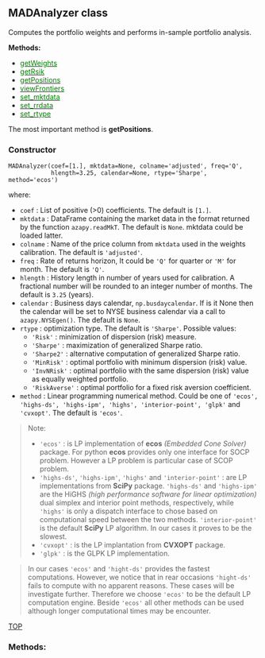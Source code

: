 
## MADAnalyzer class

Computes the portfolio weights and performs in-sample portfolio analysis.

**Methods:**

* [<span style="color:green">getWeights</span>](#getWeights)
* [<span style="color:green">getRsik</span>](#getRisk)
* [<span style="color:green">getPositions</span>](#getPositions)
* [<span style="color:green">viewFrontiers</span>](#viewFrontiers)
* [<span style="color:green">set_mktdata</span>](#set_mktdata)
* [<span style="color:green">set_rrdata</span>](#set_rrdate)
* [<span style="color:green">set_rtype</span>](#set_rtype)

The most important method is **getPositions**.

### Constructor

```
MADAnalyzer(coef=[1.], mktdata=None, colname='adjusted', freq='Q',
            hlength=3.25, calendar=None, rtype='Sharpe', method='ecos')
```

where:

  * `coef` : List of positive (>0) coefficients. The default is `[1.]`.
  * `mktdata` : DataFrame containing the market data in the format returned by
	the function `azapy.readMkT`. The default is `None`. mktdata could be loaded
	latter.
  * `colname` : Name of the price column from `mktdata` used in the weights
	calibration. The default is `'adjusted'`.
  * `freq` : Rate of returns horizon, It could be `'Q'` for quarter or `'M'`
	for month. The default is `'Q'`.
  * `hlength` : History length in number of years used for calibration.
	A fractional number will be rounded to an integer number of months.
	The default is `3.25` (years).
  * `calendar` :  Business days calendar, `np.busdaycalendar`.
	If is it None then the calendar will be set to NYSE business calendar via a
	call to `azapy.NYSEgen()`. The default is `None`.
  * `rtype` : optimization type. The default is `'Sharpe'`.
  Possible values:
      - `'Risk'` : minimization of dispersion (risk) measure.
      - `'Sharpe'` : maximization of generalized Sharpe ratio.
      - `'Sharpe2'` : alternative computation of generalized Sharpe ratio.
      - `'MinRisk'` : optimal portfolio with minimum dispersion (risk) value.
      - `'InvNRisk'` : optimal portfolio with the same dispersion (risk) value
			as equally weighted portfolio.
      - `'RiskAverse'` : optimal portfolio for a fixed risk aversion
			coefficient.
  * `method` : Linear programming numerical method. Could be one of `'ecos',
	'highs-ds', 'highs-ipm', 'highs', 'interior-point', 'glpk'` and `'cvxopt'`.
	The default is `'ecos'`.

> Note:
>	* `'ecos'` : is LP implementation of __ecos__ _(Embedded Cone Solver)_
package. For python __ecos__ provides only one interface for SOCP problem.
However a LP problem is particular case of SCOP problem.
>	* `'highs-ds'`, `'highs-ipm'`, `'highs'` and `'interior-point'` : are LP
implementations from __SciPy__ package. `'highs-ds'` and `'highs-ipm'` are
the HiGHS _(high performance software for linear optimization)_ dual simplex
and interior point methods, respectively, while `'highs'` is only a dispatch
interface to chose based on computational speed between the two methods.
`'interior-point'` is the default __SciPy__ LP algorithm. In our cases it
proves to be the slowest.
> * `'cvxopt'` : is the LP implantation from __CVXOPT__ package.
> * `'glpk'` : is the GLPK LP implementation.

> In our cases `'ecos'` and `'hight-ds'` provides the fastest computations.
However, we notice that in rear occasions `'hight-ds'` fails to compute with no
apparent reasons. These cases will be investigate further. Therefore we choose
`'ecos'` to be the default LP computation engine. Beside `'ecos'` all other
methods can be used although longer computational times may be encounter.

[TOP](#TOP)

### Methods:
